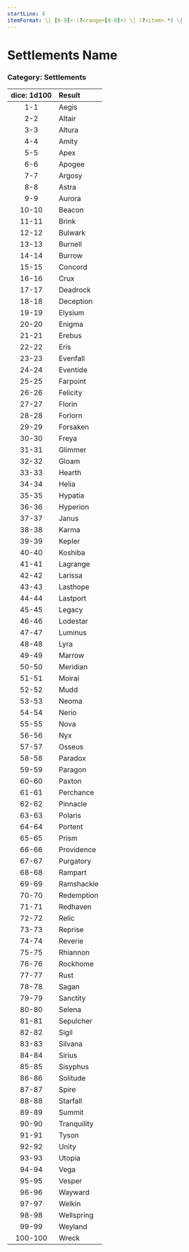```yaml
---
startLine: 4
itemFormat: \| [0-9]+-(?<range>[0-9]+) \| (?<item>.*) \|
---
```

# Settlements Name
### Category: Settlements

| dice: 1d100 | Result |
|:----:|:-------|
| 1-1 | Aegis |
| 2-2 | Altair |
| 3-3 | Altura |
| 4-4 | Amity |
| 5-5 | Apex |
| 6-6 | Apogee |
| 7-7 | Argosy |
| 8-8 | Astra |
| 9-9 | Aurora |
| 10-10 | Beacon |
| 11-11 | Brink |
| 12-12 | Bulwark |
| 13-13 | Burnell |
| 14-14 | Burrow |
| 15-15 | Concord |
| 16-16 | Crux |
| 17-17 | Deadrock |
| 18-18 | Deception |
| 19-19 | Elysium |
| 20-20 | Enigma |
| 21-21 | Erebus |
| 22-22 | Eris |
| 23-23 | Evenfall |
| 24-24 | Eventide |
| 25-25 | Farpoint |
| 26-26 | Felicity |
| 27-27 | Florin |
| 28-28 | Forlorn |
| 29-29 | Forsaken |
| 30-30 | Freya |
| 31-31 | Glimmer |
| 32-32 | Gloam |
| 33-33 | Hearth |
| 34-34 | Helia |
| 35-35 | Hypatia |
| 36-36 | Hyperion |
| 37-37 | Janus |
| 38-38 | Karma |
| 39-39 | Kepler |
| 40-40 | Koshiba |
| 41-41 | Lagrange |
| 42-42 | Larissa |
| 43-43 | Lasthope |
| 44-44 | Lastport |
| 45-45 | Legacy |
| 46-46 | Lodestar |
| 47-47 | Luminus |
| 48-48 | Lyra |
| 49-49 | Marrow |
| 50-50 | Meridian |
| 51-51 | Moirai |
| 52-52 | Mudd |
| 53-53 | Neoma |
| 54-54 | Nerio |
| 55-55 | Nova |
| 56-56 | Nyx |
| 57-57 | Osseus |
| 58-58 | Paradox |
| 59-59 | Paragon |
| 60-60 | Paxton |
| 61-61 | Perchance |
| 62-62 | Pinnacle |
| 63-63 | Polaris |
| 64-64 | Portent |
| 65-65 | Prism |
| 66-66 | Providence |
| 67-67 | Purgatory |
| 68-68 | Rampart |
| 69-69 | Ramshackle |
| 70-70 | Redemption |
| 71-71 | Redhaven |
| 72-72 | Relic |
| 73-73 | Reprise |
| 74-74 | Reverie |
| 75-75 | Rhiannon |
| 76-76 | Rockhome |
| 77-77 | Rust |
| 78-78 | Sagan |
| 79-79 | Sanctity |
| 80-80 | Selena |
| 81-81 | Sepulcher |
| 82-82 | Sigil |
| 83-83 | Silvana |
| 84-84 | Sirius |
| 85-85 | Sisyphus |
| 86-86 | Solitude |
| 87-87 | Spire |
| 88-88 | Starfall |
| 89-89 | Summit |
| 90-90 | Tranquility |
| 91-91 | Tyson |
| 92-92 | Unity |
| 93-93 | Utopia |
| 94-94 | Vega |
| 95-95 | Vesper |
| 96-96 | Wayward |
| 97-97 | Welkin |
| 98-98 | Wellspring |
| 99-99 | Weyland |
| 100-100 | Wreck |